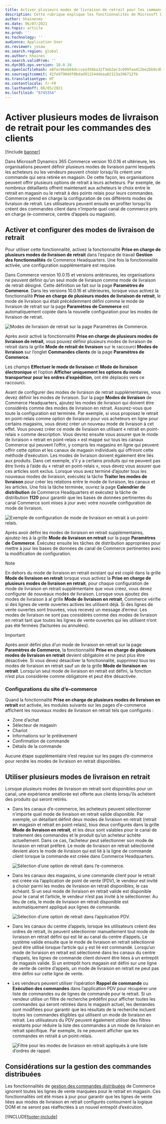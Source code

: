 ```yaml
---
title: Activer plusieurs modes de livraison de retrait pour les commandes des clients
description: Cette rubrique explique les fonctionnalités de Microsoft Dynamics 365 Commerce qui vous permettent de créer des commandes client pour le retrait en magasin.
author: hhainesms
ms.date: 06/07/2021
ms.topic: article
ms.prod: ''
ms.technology: ''
audience: Application User
ms.reviewer: josaw
ms.search.region: global
ms.author: hhaines
ms.search.validFrom: ''
ms.dyn365.ops.version: 10.0.16
ms.openlocfilehash: a8fec96eb644cccea3566a32f3eb2ac3c699faa412be2bb9cdb2690d34999542
ms.sourcegitcommit: 42fe9790ddf0bdad911544deaa82123a396712fb
ms.translationtype: HT
ms.contentlocale: fr-FR
ms.lasthandoff: 08/05/2021
ms.locfileid: "6745354"
---
```

# <a name="enable-multiple-pickup-delivery-modes-for-customer-orders"></a>Activer plusieurs modes de livraison de retrait pour les commandes des clients

[!include [banner](includes/banner.md)]


Dans Microsoft Dynamics 365 Commerce version 10.0.16 et ultérieure, les organisations peuvent définir plusieurs modes de livraison parmi lesquels les acheteurs ou les vendeurs peuvent choisir lorsqu’ils créent une commande qui sera retirée en magasin. De cette façon, les organisations peuvent offrir plusieurs options de retrait à leurs acheteurs. Par exemple, de nombreux détaillants offrent maintenant aux acheteurs le choix entre le retrait en magasin ou le retrait à des points relais pour leurs commandes. Commerce prend en charge la configuration de ces différents modes de livraison de retrait. Les utilisateurs peuvent ensuite en profiter lorsqu’ils créent des commandes client dans n’importe quel canal de commerce pris en charge (e-commerce, centre d’appels ou magasin).

## <a name="enable-and-configure-pickup-delivery-modes"></a>Activer et configurer des modes de livraison de retrait

Pour utiliser cette fonctionnalité, activez la fonctionnalité **Prise en charge de plusieurs modes de livraison de retrait** dans l’espace de travail **Gestion des fonctionnalités** de Commerce Headquarters. Une fois la fonctionnalité activée, une configuration supplémentaire est requise.

Dans Commerce version 10.0.15 et versions antérieures, les organisations ne peuvent définir qu’un seul mode de livraison comme mode de livraison de retrait désigné. Cette définition se fait sur la page **Paramètres de Commerce**. Dans les versions 10.0.16 et ultérieures, lorsque vous activez la fonctionnalité **Prise en charge de plusieurs modes de livraison de retrait**, le mode de livraison qui était précédemment défini comme le mode de livraison de retrait sur la page **Paramètres de Commerce** est automatiquement copiée dans la nouvelle configuration pour les modes de livraison de retrait.

![Modes de livraison de retrait sur la page Paramètres de Commerce.](media/multiplepickupparameter.png)

Après avoir activé la fonctionnalité **Prise en charge de plusieurs modes de livraison de retrait**, vous pouvez définir plusieurs modes de livraison de retrait dans la grille **Mode de retrait de livraison** sur le raccourci **Modes de livraison** sur l’onglet **Commandes clients** de la page **Paramètres de Commerce**.

Les champs **Effectuer le mode de livraison** et **Mode de livraison électronique** et l’option **Afficher uniquement les options du mode transporteur pour les ordres d’expédition**, ont été déplacés vers ce raccourci.

Avant de configurer des modes de livraison de retrait supplémentaires, vous devez définir les modes de livraison. Sur la page **Modes de livraison** de Commerce Headquarters, ajoutez les modes de livraison qui doivent être considérés comme des modes de livraison en retrait. Assurez-vous que toute la configuration est terminée. Par exemple, si vous proposez le retrait en point-relais comme option de livraison pour vos acheteurs en ligne pour certains magasins, vous devez créer un nouveau mode de livraison à cet effet. Vous pouvez créer ce mode de livraison en utilisant « retrait en point-relais » comme description. Vous devrez ensuite vous assurer que le mode de livraison « retrait en point-relais » est mappé sur tous les canaux Commerce qui peuvent l’offrir, y compris les magasins en ligne qui peuvent offrir cette option et les canaux de magasin individuels qui offriront cette méthode d’exécution. Les modes de livraison doivent également être liés aux produits. Dans cet exemple, s’il y a certains produits qui ne peuvent pas être livrés à l’aide du « retrait en point-relais », vous devez vous assurer que ces articles sont exclus. Lorsque vous avez terminé d’ajouter tous les nouveaux modes de livraison, exécutez la tâche **Traiter les modes de livraison** pour créer les relations entre le mode de livraison, les canaux et les articles. Une fois la tâche terminée, ouvrez la page **Calendrier de distribution** de Commerce Headquarters et exécutez la tâche de distribution **1120** pour garantir que les bases de données pertinentes du canal Commerce sont mises à jour avec votre nouvelle configuration de mode de livraison.

![Exemple de configuration de mode de livraison en retrait à un point-relais.](media/pickupmodes.png)

Après avoir défini les modes de livraison en retrait supplémentaires, ajoutez-les à la grille **Mode de livraison en retrait** sur la page **Paramètres de Commerce**. Exécutez ensuite les tâches de distribution appropriées pour mettre à jour les bases de données de canal de Commerce pertinentes avec la modification de configuration.

> [!NOTE]
> En dehors du mode de livraison en retrait existant qui est copié dans la grille **Mode de livraison en retrait** lorsque vous activez la **Prise en charge de plusieurs modes de livraison en retrait**, pour chaque configuration de mode de livraison en retrait supplémentaire que vous créez, vous devez configurer de nouveaux modes de livraison. Lorsque vous ajoutez des modes de livraison à al grille **Mode de livraison en retrait**, Commerce vérifie si des lignes de vente ouvertes actives les utilisent déjà. Si des lignes de vente ouvertes sont trouvées, vous recevez un message d’erreur. Les modes de livraison ne sont pas considérés comme des modes de livraison en retrait tant que toutes les lignes de vente ouvertes qui les utilisent n’ont pas été fermées (facturées ou annulées).

> [!IMPORTANT]
> Après avoir défini plus d’un mode de livraison en retrait sur la page **Paramètres de Commerce**, la fonctionnalité **Prise en charge de plusieurs modes de livraison en retrait** devient obligatoire et ne peut plus être désactivée. Si vous devez désactiver la fonctionnalité, supprimez tous les modes de livraison en retrait sauf un de la grille **Mode de livraison en retrait**. Lorsqu’un seul mode de livraison en retrait est défini, la fonction n’est plus considérée comme obligatoire et peut être désactivée.

### <a name="e-commerce-site-configurations"></a>Configurations du site d’e-commerce

Quand la fonctionnalité **Prise en charge de plusieurs modes de livraison en retrait** est activée, les modules suivants sur les pages d’e-commerce affichent les nouveaux modes de livraison en retrait tels que configurés :

- Zone d’achat
- Sélecteur de magasin
- Chariot
- Informations sur le prélèvement
- Confirmation de commande
- Détails de la commande

Aucune étape supplémentaire n’est requise sur les pages d’e-commerce pour rendre les modes de livraison en retrait disponibles.

## <a name="work-with-multiple-pickup-delivery-modes"></a>Utiliser plusieurs modes de livraison en retrait

Lorsque plusieurs modes de livraison en retrait sont disponibles pour un canal, une expérience améliorée est offerte aux clients lorsqu’ils achètent des produits qui seront retirés. 

- Dans les canaux d’e-commerce, les acheteurs peuvent sélectionner n’importe quel mode de livraison en retrait valide disponible. Par exemple, un détaillant définit deux modes de livraison en retrait (retrait en magasin et retrait en point-relais), tous deux configurés dans la grille **Mode de livraison en retrait**, et les deux sont valables pour le canal de traitement des commandes et le produit qu’un acheteur achète actuellement. Dans ce cas, l’acheteur peut sélectionner son mode de livraison en retrait préféré. Le mode de livraison en retrait sélectionné devient alors le mode de livraison qui est lié à la ligne de commande client lorsque la commande est créée dans Commerce Headquarters.

    ![Sélection d’une option de retrait dans l’e-commerce.](media/pickupecommerce.png)

- Dans les canaux des magasins, si une commande client pour le retrait est créée via l’application de point de vente (PDV), le vendeur est invité à choisir parmi les modes de livraison en retrait disponibles, le cas échéant. Si un seul mode de livraison en retrait valide est disponible pour le canal et l’article, le vendeur n’est pas invité à le sélectionner. Au lieu de cela, le mode de livraison en retrait disponible est automatiquement appliqué aux lignes de commande.

    ![Sélection d’une option de retrait dans l’application PDV.](media/pickuppos.png)

- Dans les canaux du centre d’appels, lorsque les utilisateurs créent des ordres de retrait, ils peuvent sélectionner manuellement tout mode de livraison en retrait défini qui est lié au canal du centre d’appels. Le système valide ensuite que le mode de livraison en retrait sélectionné peut être utilisé lorsque l’article qui y est lié est commandé. Lorsqu’un mode de livraison en retrait est sélectionné dans les canaux du centre d’appels, les lignes de commande client doivent être liées à un entrepôt de magasin valide. Si un entrepôt hors magasin est défini sur une ligne de vente de centre d’appels, un mode de livraison en retrait ne peut pas être défini sur cette ligne de vente.
- Les vendeurs peuvent utiliser l’opération **Rappel de commande** ou **Exécution des commandes** dans l’application PDV pour récupérer une liste de commandes ou de lignes de commande pour le retrait. Si un vendeur utilise un filtre de recherche prédéfini pour afficher toutes les commandes qui seront retirées dans le magasin actuel, les demandes sont modifiées pour garantir que les résultats de la recherche incluent toutes les commandes éligibles qui utilisent un mode de livraison en retrait. Les utilisateurs du PDV peuvent également utiliser des filtres existants pour réduire la liste des commandes à un mode de livraison en retrait spécifique. Par exemple, ils ne peuvent afficher que les commandes en retrait à un point-relais.

    ![Filtre pour les modes de livraison en retrait appliqués à une liste d’ordres de rappel.](media/pickuprecallorder.png)

## <a name="considerations-for-distributed-order-management"></a>Considérations sur la gestion des commandes distribuées

Les fonctionnalités de [gestion des commandes distribuées](./dom.md) de Commerce ignorent toutes les lignes de vente marquées pour le retrait en magasin. Ces fonctionnalités ont été mises à jour pour garantir que les lignes de vente liées aux modes de livraison en retrait configurés contournent la logique DOM et ne seront pas réaffectées à un nouvel entrepôt d’exécution.


[!INCLUDE[footer-include](../includes/footer-banner.md)]
